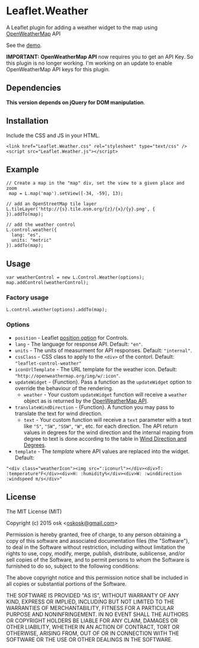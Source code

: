 # Leaflet.Weather

A Leaflet plugin for adding a weather widget to the map using [OpenWeatherMap](http://openweathermap.org/) API

See the [demo](https://oskosk.github.io/Leaflet.Weather).

**IMPORTANT:** **OpenWeatherMap API** now requires you to get an API Key. So this plugin is no longer working. I'm working on an update
to enable OpenWeatherMap API keys for this plugin.

## Dependencies

**This version depends on jQuery for DOM manipulation**.

## Installation

Include the CSS and JS in your HTML.

    <link href="Leaflet.Weather.css" rel="stylesheet" type="text/css" />
    <script src="Leaflet.Weather.js"></script>  

## Example

    // Create a map in the "map" div, set the view to a given place and zoom
     map = L.map('map').setView([-34, -59], 13);

    // add an OpenStreetMap tile layer
    L.tileLayer('http://{s}.tile.osm.org/{z}/{x}/{y}.png', {
    }).addTo(map);

    // add the weather control
    L.control.weather({
      lang: "es",
      units: "metric"
    }).addTo(map);      


## Usage

    var weatherControl = new L.Control.Weather(options);
    map.addControl(weatherControl);

### Factory usage


    L.control.weather(options).addTo(map); 

### Options

* `position` - Leaflet [position option](http://leafletjs.com/reference.html#control-positions) for Controls.
* `lang` - The language for response API. Default: `"en"`.
* `units` - The units of measurment for API responses. Default: `"internal"`.
* `cssClass` - CSS class to apply to the `<div>` of the contorl. Default: `"leaflet-control-weather"`
* `iconUrlTemplate` - The URL template for the weather icon. Default: `"http://openweathermap.org/img/w/:icon"`.
* `updateWidget` - {Function}. Pass a function as the `updateWidget` option to override the behaviour of the rendering.
  * `weather` - Your custom `updateWidget` function will receive a `weather` object as is returned by the 
  [OpenWeatherMap API](http://openweathermap.org/api).
* `translateWindDirection` - {Function}. A function you may pass to translate the text for wind direction. 
  * `text` - Your custom function will receive a `text` parameter with a text like `"S"`, `"SW"`, `"SSW"`, `"W"`, etc. for each direction.
  The API return values in degrees for the wind direction and the internal maping from degree to text is done according to the table in [Wind Direction and Degrees](http://climate.umn.edu/snow_fence/components/winddirectionanddegreeswithouttable3.htm).
* `template` - The _template_ where API values are replaced into the widget. Default:
``` 
"<div class="weatherIcon"><img src=":iconurl"></div><div>T: :temperature°F</div><div>H: :humidity%</div><div>W: :winddirection :windspeed m/s</div>"
```

## License 

The MIT License (MIT)

Copyright (c) 2015 osk &lt;oskosk@gmail.com&gt;

Permission is hereby granted, free of charge, to any person obtaining a copy
of this software and associated documentation files (the "Software"), to deal
in the Software without restriction, including without limitation the rights
to use, copy, modify, merge, publish, distribute, sublicense, and/or sell
copies of the Software, and to permit persons to whom the Software is
furnished to do so, subject to the following conditions:

The above copyright notice and this permission notice shall be included in all
copies or substantial portions of the Software.

THE SOFTWARE IS PROVIDED "AS IS", WITHOUT WARRANTY OF ANY KIND, EXPRESS OR
IMPLIED, INCLUDING BUT NOT LIMITED TO THE WARRANTIES OF MERCHANTABILITY,
FITNESS FOR A PARTICULAR PURPOSE AND NONINFRINGEMENT. IN NO EVENT SHALL THE
AUTHORS OR COPYRIGHT HOLDERS BE LIABLE FOR ANY CLAIM, DAMAGES OR OTHER
LIABILITY, WHETHER IN AN ACTION OF CONTRACT, TORT OR OTHERWISE, ARISING FROM,
OUT OF OR IN CONNECTION WITH THE SOFTWARE OR THE USE OR OTHER DEALINGS IN THE
SOFTWARE.
